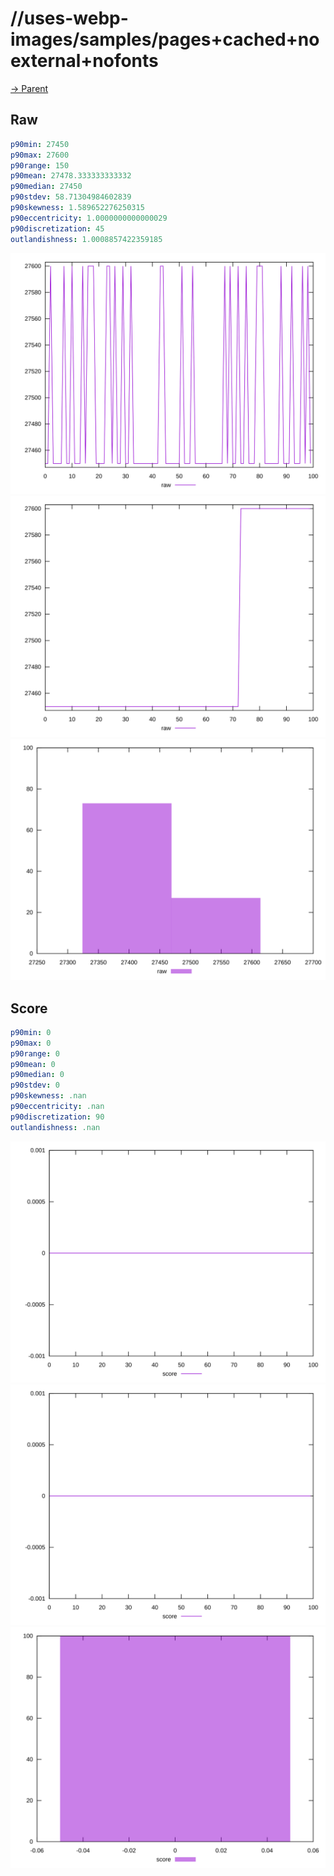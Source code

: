 
# //uses-webp-images/samples/pages+cached+noexternal+nofonts

[→ Parent](../..)


## Raw


```yaml
p90min: 27450
p90max: 27600
p90range: 150
p90mean: 27478.333333333332
p90median: 27450
p90stdev: 58.71304984602839
p90skewness: 1.589652276250315
p90eccentricity: 1.0000000000000029
p90discretization: 45
outlandishness: 1.0008857422359185

```

![PLOT: raw-values](./raw/values.svg)![PLOT: raw-sorted](./raw/sorted.svg)![PLOT: raw-histogram](./raw/histogram.svg)
## Score


```yaml
p90min: 0
p90max: 0
p90range: 0
p90mean: 0
p90median: 0
p90stdev: 0
p90skewness: .nan
p90eccentricity: .nan
p90discretization: 90
outlandishness: .nan

```

![PLOT: score-values](./score/values.svg)![PLOT: score-sorted](./score/sorted.svg)![PLOT: score-histogram](./score/histogram.svg)